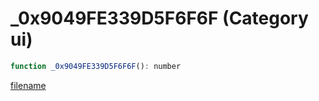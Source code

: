 # _0x9049FE339D5F6F6F (Category ui)

```js
function _0x9049FE339D5F6F6F(): number
```

[filename](_0x9049FE339D5F6F6F_m.md ':include')